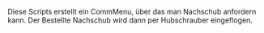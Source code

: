Diese Scripts erstellt ein CommMenu, über das man Nachschub anfordern kann. Der Bestellte Nachschub wird dann per Hubschrauber eingeflogen.
